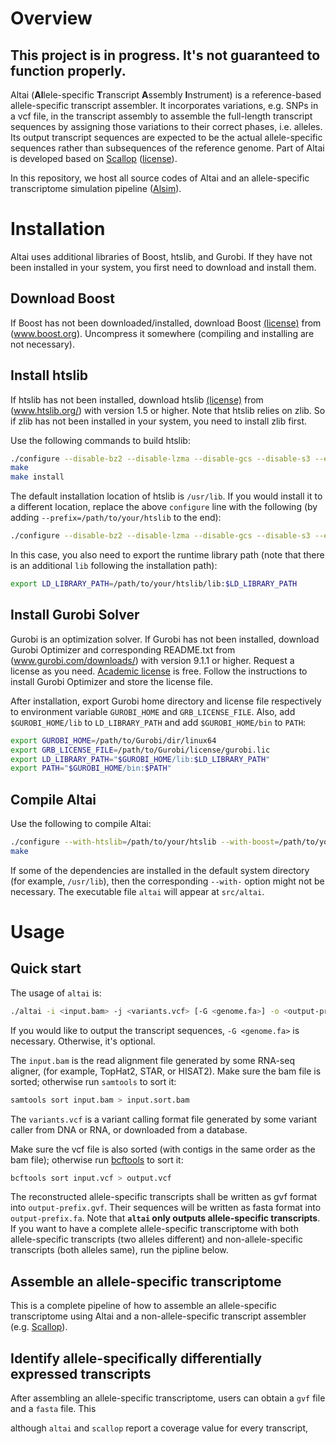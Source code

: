 # Overview

## **This project is in progress. It's not guaranteed to function properly.**

Altai (**Al**lele-specific **T**ranscript **A**ssembly **I**nstrument) is a reference-based allele-specific transcript assembler. It incorporates variations, e.g. SNPs in a vcf file, in the transcript assembly to assemble the full-length transcript sequences by assigning those variations to their correct phases, i.e. alleles. Its output transcript sequences are expected to be the actual allele-specific sequences rather than subsequences of the reference genome. Part of Altai is developed based on [Scallop](https://github.com/Kingsford-Group/scallop) ([license](https://github.com/Kingsford-Group/scallop/blob/master/LICENSE)).

In this repository, we host all source codes of Altai and an allele-specific transcriptome simulation pipeline ([Alsim](alsim)).

# Installation

Altai uses additional libraries of Boost, htslib, and Gurobi. If they have not been installed in your system, you first need to download and install them.

## Download Boost

If Boost has not been downloaded/installed, download Boost [(license)](http://www.boost.org/LICENSE_1_0.txt) from (www.boost.org).
Uncompress it somewhere (compiling and installing are not necessary).

## Install htslib

If htslib has not been installed, download htslib [(license)](https://github.com/samtools/htslib/blob/develop/LICENSE) from (www.htslib.org/) with version 1.5 or higher. Note that htslib relies on zlib. So if zlib has not been installed in your system, you need to install zlib first. 

Use the following commands to build htslib:

```sh
./configure --disable-bz2 --disable-lzma --disable-gcs --disable-s3 --enable-libcurl=no
make
make install
```

The default installation location of htslib is `/usr/lib`. If you would install it to a different location, replace the above `configure` line with the following (by adding `--prefix=/path/to/your/htslib` to the end):

```sh
./configure --disable-bz2 --disable-lzma --disable-gcs --disable-s3 --enable-libcurl=no --prefix=/path/to/your/htslib
```

In this case, you also need to export the runtime library path (note that there is an additional `lib` following the installation path):

```sh
export LD_LIBRARY_PATH=/path/to/your/htslib/lib:$LD_LIBRARY_PATH
```

## Install Gurobi Solver

Gurobi is an optimization solver. If Gurobi has not been installed, download Gurobi Optimizer and corresponding README.txt from (www.gurobi.com/downloads/) with version 9.1.1 or higher. Request a license as you need. [Academic license](https://www.gurobi.com/academia/academic-program-and-licenses/) is free. Follow the instructions to install Gurobi Optimizer and store the license file.

After installation, export Gurobi home directory and license file respectively to environment variable `GUROBI_HOME` and `GRB_LICENSE_FILE`. Also, add `$GUROBI_HOME/lib` to `LD_LIBRARY_PATH` and add `$GUROBI_HOME/bin`  to `PATH`:

```sh
export GUROBI_HOME=/path/to/Gurobi/dir/linux64
export GRB_LICENSE_FILE=/path/to/Gurobi/license/gurobi.lic
export LD_LIBRARY_PATH="$GUROBI_HOME/lib:$LD_LIBRARY_PATH"
export PATH="$GUROBI_HOME/bin:$PATH"
```

## Compile Altai

Use the following to compile Altai:

```sh
./configure --with-htslib=/path/to/your/htslib --with-boost=/path/to/your/boost
make
```

If some of the dependencies are installed in the default system directory (for example, `/usr/lib`),
then the corresponding `--with-` option might not be necessary. The executable file `altai` will appear at `src/altai`.

# Usage

## Quick start

The usage of `altai` is:

```sh
./altai -i <input.bam> -j <variants.vcf> [-G <genome.fa>] -o <output-prefix> [options]
```

If you would like to output the transcript sequences, `-G <genome.fa>` is necessary. Otherwise, it's optional.

The `input.bam` is the read alignment file generated by some RNA-seq aligner, (for example, TopHat2, STAR, or HISAT2).
Make sure the bam file is sorted; otherwise run `samtools` to sort it:

```sh
samtools sort input.bam > input.sort.bam
```

The `variants.vcf` is a variant calling format file generated by some variant caller from DNA or RNA, or downloaded from a database.

Make sure the vcf file is also sorted (with contigs in the same order as the bam file); otherwise run [bcftools](https://samtools.github.io/bcftools/bcftools.html) to sort it:

```sh
bcftools sort input.vcf > output.vcf
```

The reconstructed allele-specific transcripts shall be written as gvf format into `output-prefix.gvf`. Their sequences will be written as fasta format into `output-prefix.fa`. Note that **`altai` only outputs allele-specific transcripts**. If you want to have a complete allele-specific transcriptome with both allele-specific transcripts (two alleles different) and non-allele-specific transcripts (both alleles same), run the pipline below.

## Assemble an allele-specific transcriptome 

This is a complete pipeline of how to assemble an allele-specific transcriptome using Altai and a non-allele-specific transcript assembler (e.g. [Scallop](https://github.com/Kingsford-Group/scallop)).

## Identify allele-specifically differentially expressed  transcripts

After assembling an allele-specific transcriptome, users can obtain a `gvf` file and a `fasta` file. This 

although `altai` and `scallop` report a coverage value for every transcript, 

